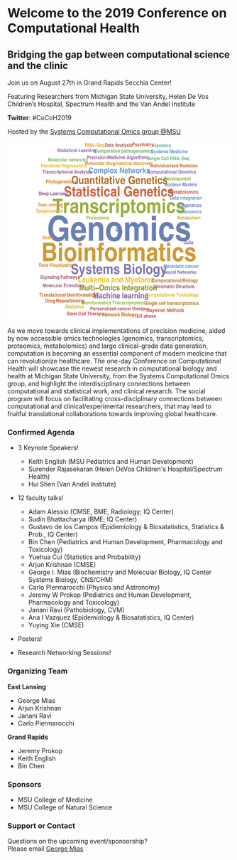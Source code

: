 # Welcome to the 2019 Conference on Computational Health
## Bridging the gap between computational science and the clinic
Join us on August 27th in Grand Rapids Secchia Center!

Featuring Researchers from Michigan State University, Helen De Vos Children’s Hospital, Spectrum Health and the Van Andel Institute

**Twitter**: #CoCoH2019

Hosted by the [Systems Computational Omics group @MSU](https://github.com/systems-computational-omics/webpage)

<img src="SCO.png" alt="Systems Computational Omics at MSU" height="400"/>

As we move towards clinical implementations of precision medicine, aided by now accessible omics technologies (genomics, transcriptomics, proteomics, metabolomics) and large clinical-grade data generation, computation is becoming an essential component of modern medicine that can revolutionize healthcare. The one-day Conference on Computational Health will showcase the newest research in computational biology and health at Michigan State University, from the Systems Computational Omics group, and highlight the interdisciplinary connections between computational and statistical work, and clinical research. The social program will focus on facilitating cross-disciplinary connections between computational and clinical/experimental researchers, that may lead to fruitful translational collaborations towards improving global healthcare. 

### Confirmed Agenda
- 3 Keynote Speakers!
  - Keith English (MSU Pediatrics and Human Development)
  - Surender Rajasekaran (Helen DeVos Children's Hospital/Spectrum Health)
  - Hui Shen (Van Andel Institute)
  
- 12 faculty talks!
  - Adam Alessio (CMSE, BME, Radiology; IQ Center)
  - Sudin Bhattacharya (BME; IQ Center)
  - Gustavo de los Campos (Epidemiology & Biosatatistics, Statistics & Prob., IQ Center)
  - Bin Chen (Pediatrics and Human Development, Pharmacology and Toxicology)
  - Yuehua Cui (Statistics and Probability)
  - Arjun Krishnan (CMSE)
  - George I. Mias (Biochemistry and Molecular Biology, IQ Center Systems Biology, CNS/CHM)
  - Carlo Piermarocchi (Physics and Astronomy)
  - Jeremy W Prokop (Pediatrics and Human Development, Pharmacology and Toxicology)
  - Janani Ravi (Pathobiology, CVM)
  - Ana I Vazquez (Epidemiology & Biosatatistics, IQ Center)
  - Yuying Xie (CMSE)

- Posters!
- Research Networking Sessions!

### Organizing Team
**East Lansing** 
* George Mias
* Arjun Krishnan
* Janani Ravi
* Carlo Piermarocchi

**Grand Rapids** <br>
* Jeremy Prokop
* Keith English
* Bin Chen

### Sponsors
- MSU College of Medicine
- MSU College of Natural Science

### Support or Contact

Questions on the upcoming event/sponsorship? <br>
Please email [George Mias](mailto:gmias@msu.edu)
